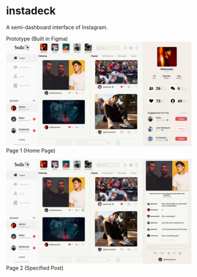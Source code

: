 # instadeck
A semi-dashboard interface of Instagram.

Prototype (Built in Figma)
![InstaDeck](/src/components/images/Page1.jpg)
Page 1 (Home Page)

![InstaDeck](/src/components/images/Page2.jpg)
Page 2 (Specified Post)
